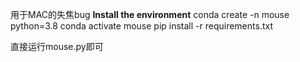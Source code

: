 用于MAC的失焦bug
**Install the environment**
conda create -n mouse python=3.8
conda activate mouse
pip install -r requirements.txt

直接运行mouse.py即可